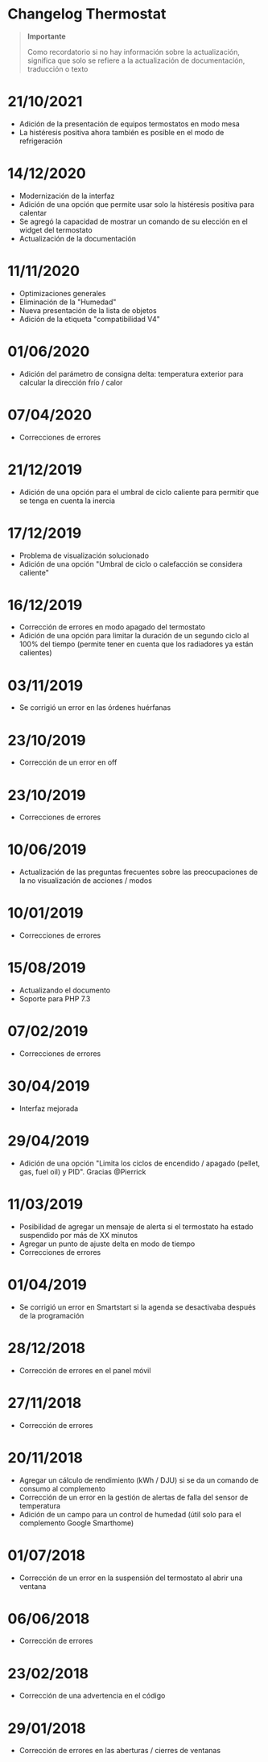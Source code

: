 # Changelog Thermostat

>**Importante**
>
>Como recordatorio si no hay información sobre la actualización, significa que solo se refiere a la actualización de documentación, traducción o texto

# 21/10/2021

- Adición de la presentación de equipos termostatos en modo mesa
- La histéresis positiva ahora también es posible en el modo de refrigeración

# 14/12/2020

- Modernización de la interfaz
- Adición de una opción que permite usar solo la histéresis positiva para calentar
- Se agregó la capacidad de mostrar un comando de su elección en el widget del termostato
- Actualización de la documentación

# 11/11/2020

- Optimizaciones generales
- Eliminación de la "Humedad"
- Nueva presentación de la lista de objetos
- Adición de la etiqueta "compatibilidad V4"

# 01/06/2020

- Adición del parámetro de consigna delta: temperatura exterior para calcular la dirección frío / calor

# 07/04/2020

- Correcciones de errores

# 21/12/2019

- Adición de una opción para el umbral de ciclo caliente para permitir que se tenga en cuenta la inercia

# 17/12/2019

- Problema de visualización solucionado
- Adición de una opción "Umbral de ciclo o calefacción se considera caliente"

# 16/12/2019

- Corrección de errores en modo apagado del termostato
- Adición de una opción para limitar la duración de un segundo ciclo al 100% del tiempo (permite tener en cuenta que los radiadores ya están calientes)

# 03/11/2019

- Se corrigió un error en las órdenes huérfanas

# 23/10/2019

- Corrección de un error en off

# 23/10/2019

- Correcciones de errores

# 10/06/2019

- Actualización de las preguntas frecuentes sobre las preocupaciones de la no visualización de acciones / modos

# 10/01/2019

- Correcciones de errores

# 15/08/2019

- Actualizando el documento
- Soporte para PHP 7.3

# 07/02/2019

- Correcciones de errores

# 30/04/2019

- Interfaz mejorada

# 29/04/2019

- Adición de una opción "Limita los ciclos de encendido / apagado (pellet, gas, fuel oil) y PID". Gracias @Pierrick

# 11/03/2019

- Posibilidad de agregar un mensaje de alerta si el termostato ha estado suspendido por más de XX minutos
- Agregar un punto de ajuste delta en modo de tiempo
- Correcciones de errores

# 01/04/2019

- Se corrigió un error en Smartstart si la agenda se desactivaba después de la programación

# 28/12/2018

- Corrección de errores en el panel móvil

# 27/11/2018

- Corrección de errores

# 20/11/2018

- Agregar un cálculo de rendimiento (kWh / DJU) si se da un comando de consumo al complemento
- Corrección de un error en la gestión de alertas de falla del sensor de temperatura
- Adición de un campo para un control de humedad (útil solo para el complemento Google Smarthome)

# 01/07/2018

- Corrección de un error en la suspensión del termostato al abrir una ventana

# 06/06/2018

- Corrección de errores

# 23/02/2018

- Corrección de una advertencia en el código

# 29/01/2018

- Corrección de errores en las aberturas / cierres de ventanas
